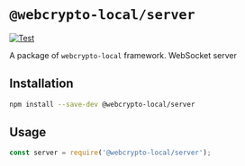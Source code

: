 # `@webcrypto-local/server`

[![Test](https://github.com/PeculiarVentures/webcrypto-local/actions/workflows/test.yml/badge.svg)](https://github.com/PeculiarVentures/webcrypto-local/actions/workflows/test.yml)

A package of `webcrypto-local` framework. WebSocket server

## Installation

```bash
npm install --save-dev @webcrypto-local/server
```

## Usage

```js
const server = require('@webcrypto-local/server');
```
